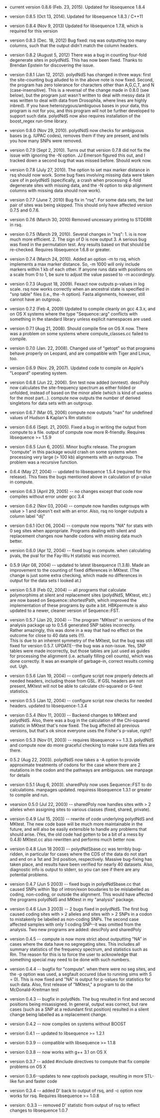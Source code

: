 * current version 0.8.6 (Feb. 23, 2015).  Updated for libsequence 1.8.4 

* version 0.8.5 (Oct 13, 2014).  Updated for libsequence 1.8.3 / C++11

* version 0.8.4 (Nov 9, 2013)  Updated for libsequence 1.7.8, which is required for this version

* version 0.8.3 (Dec. 18, 2012)  Bug fixed:  rsq was outputting too many columns, such that the output didn't match the column headers.

* version 0.8.2 (August 5, 2012)  There was a bug in counting four-fold degenerate sites in polydNdS.  This has now been fixed.  Thanks to Brendan Epstein for discovering the issue.

* version 0.8.1 (Jan 12, 2012).  polydNdS has changed in three ways:  first the site-counting bug alluded to in the above note is now fixed.  Second, the program has zero tolerance for characters other than A,G,C,T, and N (case-insensitive).  This is a reversal of the change made in 0.8.0 (see below), but the program just wasn't written to deal with messy data (it was written to deal with data from Drosophila, where lines are highly inbred).  If you have heterozygous/ambiguous bases in your data, this program is not for you, and this program will not be further developed to support such data.  polydNdS now also requires installation of the boost_regex run-time library.

* version 0.8.0 (Nov 29, 2010).  polydNdS now checks for ambiguous bases (e.g. IUPAC codes), removes them if they are present, and tells you how many SNPs were removed.  

* version 0.7.9 (Sept 2, 2010).  Turns out that version 0.7.8 did not fix the issue with ignoring the -N option.  JJ Emerson figured this out, and I tracked down a second bug that was missed before.  Should work now.

* version 0.7.8 (July 27, 2010).  The option to set max marker distance in rsq should now work.  Some bug fixes involving missing data were taken care of in polydNdS (specifically, a crash when processing 4-fold degenerate sites with missing data, and the -N option to skip alignment columns with missing data should now work).

* version 0.7.7 (June 7, 2010)  Bug fix in "rsq".  For some data sets, the last pair of sites was being skipped.  This should only have affected version 0.7.5 and 0.7.6.

* version 0.7.6 (March 30, 2010)  Removed uncessary printing to STDERR in rsq.

* version 0.7.5 (March 29, 2010).  Several changes in "rsq":  1. is is now much more efficient.  2.  The sign of D is now output  3.  A serious bug was fixed in the permutation test.  Any results based on that should be re-checked.  Requires libsequence 1.6.8 or greater.

* version 0.7.4 (March 24, 2010).  Added an option -m to rsq, which implements a max marker distance. So, -m 1000 will only include markers within 1 kb of each other.  If anyone runs data with positions on a scale from 0 to 1, be sure to adjust the value passed to -m accordingly.

* version 0.7.3 (August 18, 2009).  Fexact now outputs p-values in log scale.  rsq now works correctly when an ancestral state is specified in "snp table" files (i.e., the -h option).  Fasta alignments, however, still cannot have an outgroup.

* version 0.7.2 (Feb 4, 2009)  Updated to compile cleanly on gcc 4.3.x, and on OS X systems where the type "Sequence::arg" conflicts with something in the standard library unless explicit namespaces are used.

* version 0.7.1 (Aug 21, 2008).  Should compile fine on OS X now. There was a problem on some systems where compute_classes.cc failed to compile.

* version 0.7.0 (Jan. 22, 2008).  Changed use of "getopt" so that programs behave properly on Leopard, and are compatible with Tiger and Linux, too.

* version 0.6.9 (Nov. 29, 2007).  Updated code to compile on Apple's "Leopard" operating system.

* version 0.6.8 (Jun 22, 2006).  Snn test now added (snntest).
descPoly now calculates the site-frequency spectrum as either folded or
unfolded, instead of based on the minor allele (which is kind of useless for
the most part...). compute now outputs the number of derived singletons for
data sets with an outgroup.

* version 0.6.7 (Mar 05, 2006) compute now outputs "nan" for undefined
values of Hudson &amp; Kaplan's Rm statistic

* version 0.6.6 (Sept. 21, 2005).  Fixed a bug in writing the output
from compute to a file.  output of compute now more R-friendly.  Requires
libsequence &gt;= 1.5.9

* version 0.6.5 (Jun 6, 2005).  Minor bugfix release.  The program
"compute" in this package would crash on some systems when processing very
large (&gt; 100 kb) alignments with an outgroup.  The problem was a recursive
function.

* 0.6.4 (May 27, 2004) -- updated to libsequence 1.5.4
(required for this release).  This fixes the bugs mentioned above in
calculation of p-value in compute.

* version 0.6.3 (April 29, 2005) -- no changes except that code now
compiles without error under gcc 3.4

* version 0.6.2 (Nov 03, 2004) -- compute now handles outgroups with
value > 1 and doesn't exit with an error.  Also, rsq no longer outputs a
column label "dij"

* version 0.6.1 (Oct 06, 2004) -- compute now reports "NA" for stats with 0
seg sites when appropriate.  Programs dealing with silent and replacement
changes now handle codons with missing data much better.

* version 0.6.0 (Apr 12, 2004) -- fixed bug in compute.  when calculating
pvals, the pval for the Fay-Wu H statistic was incorrect.

* 0.5.9 (Apr 08, 2004) -- updated to latest libsequence (1.3.8).  Made
an improvement to the counting of fixed differences in MKtest. (The change
is just some extra checking, which made no differences in output for the
data sets I looked at.)

* version 0.5.8 (Feb 02, 2004) -- all programs that calculate
polymorphims at silent and replacement sites (polydNdS, MKtest, etc.) are
now based on Sequence::shortestPath, which improved the implementation of
these programs by quite  a bit.  HBKpermute is also updated to a newer,
cleaner version of Sequence::FST.

* version 0.5.7 (Jan 20, 2004) -- The program "MKtest" in versions of
the analysis package up to 0.5.6  generated SNP tables incorrectly.  
Rather amazingly, this was done in a way that had no effect on the outcome for close to 40 data sets (!!).  
This is due to an inherent symmetry of the MKtest, but the bug was still fixed
for version 0.5.7. UPDATE--the bug was a non-issue.  Yes, SNP tables were
made incorrectly, but those tables are just used as guides for processing
the alignment (i.e. actually filling cell counts), which was done correctly.
It was an example of garbage-in, correct results coming out.  Ugh.
	

* version 0.5.6 (Jan 19, 2004) -- configure script now properly detects
all needed headers, including those from GSL.  If GSL headers are not
present, MKtest will not be able to calculate chi-squared or G-test
statistics.

* version 0.5.5 (Jan 12, 2004) -- configure script now checks for
needed headers.  updated to libsequence-1.3.4

* version 0.5.4 (Nov 11, 2003) -- Backend changes to MKtest and polydNdS.
Also, there was a bug in the calculation of the Chi-squared statistic in
MKtest that's now fixed.  The bug affected all previous versions, but that's
ok since everyone uses the Fisher's p-value, right?

* version 0.5.3 (Nov 01, 2003) -- requires libsequence &gt;= 1.3.3.
polydNdS and compute now do more graceful checking to make sure data files
are there.

* 0.5.2 (Aug 22, 2003).  polydNdS now takes a -A option to
provide approximate treatments of codons for the case where there are 2
mutations in the codon and the pathways are ambiguous.  see manpage for
details

* version 0.5.1 (Aug 6, 2003).  sharedPoly now uses Sequence::FST to do
calculations.  manpages updated.  requiress libsequence 1.3.1 or greater to
compile and run.

* vearsion 0.5.0 (Jul 22, 2003) -- sharedPoly now handles sites with &gt;
2 alleles when assigning sites to various classes (fixed, shared, private).

* version 0.4.9 (Jul 15, 2003) -- rewrite of code underlying polydNdS
and MKtest.  The new code base will be much more maintainable in the future,
and will also be easily extensible to handle any problems that should arise.
(Yes, the old code had gotten to be a bit of a mess by 0.4.8) 
MKtest.cc also rewritten and performs much better now.

* version 0.4.8 (Jun 18 2003) -- polydNdSbase.cc was terribly
bug-ridden, in particular for cases where the CDS of the data do not start
and end on a 1st and 3rd position, respectively.  Massive bug-fixing has
taken place, and results have been verified for nearly 40 datasets.  Also,
diagnostic info is output to stderr, so you can see if there are any
potential problems.

* version 0.4.7 (Jun 5 2003) -- fixed bugs in polydNdSbase.cc that
caused SNPs within 1bp of intron/exon boudaries to be mislabelled as coding,
non-coding, or outside the alignment. This would have affected the programs
polydNdS and MKtest in my "analysis" package.

* version 0.4.6 (Jun 3 2003) -- 2 bugs fixed in polydNdS.  The first
bug caused coding sites with &gt; 2 alleles and sites with &gt; 2 SNPs in a codon
to mistakenly be labelled as non-coding SNPs.  The second case affected
samples with only 1 coding SNP--it was omitted from the analysis.  Two new
programs are added: descPoly and sharedPoly

* version 0.4.5 -- compute is now more strict about outputting "NA" in
cases where the data have no segregating sites.  This includes all summary
statistics of the frequency spectrum, and statistics such as Rm.  The reason
for this is to force the user to acknowledge that something special may need
to be done with such numbers.

* version 0.4.4 -- bugfix for "compute".  when there were no seg
sites, and the -p option was used, a segfault occured (due to running sims
with S = 0).  This is now fixed and "NA" is output for p-values for
statistics for such data.  Also, first release of "MKtest," a program to do
the McDonald-Kreitman test

* version 0.4.3 -- bugfix in polydNds.  The bug resulted in first and
second positions being misassigned.  In general, output was correct, but
rare cases (such as a SNP at a redundant first position) resulted in a
silent change being labelled as a replacement change.

* version 0.4.2 -- now compiles on systems without BOOST

* version 0.4.1 -- updated to libsequence >= 1.2.1

* version 0.3.9 -- compatible with libsequence &gt;= 1.1.8

* version 0.3.8 -- now works with g++ 3.1 on OS X

* version 0.3.7 -- added #include directives to compute that fix
compile problems on OS X

* version 0.3.6--updates to new cpptools package, resulting in more
STL-like fun and faster code

* version 0.3.4 -- added D' back to output of rsq, and -c option now
works for rsq.  Requires libsequence &gt;= 1.0.8

* version: 0.3.3 -- removed D' statistic from output of rsq to reflect
changes to libsequence 1.0.7
